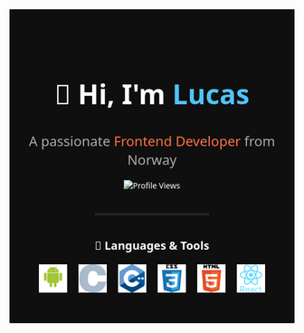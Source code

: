 <!-- Stylish Bio Section -->
<div style="font-family: 'Segoe UI', sans-serif; text-align: center; padding: 50px 20px; background: #0f0f0f; color: #fff;">
  <h1 style="font-size: 48px; margin-bottom: 10px;">👋 Hi, I'm <span style="color: #4FC3F7;">Lucas</span></h1>
  <h2 style="font-size: 24px; font-weight: 400; color: #aaa;">A passionate <span style="color: #FF7043;">Frontend Developer</span> from Norway</h2>
  
  <!-- Profile Views -->
  <p style="margin-top: 20px;">
    <img src="https://komarev.com/ghpvc/?username=lucasfr&label=Profile%20views&color=4FC3F7&style=flat" alt="Profile Views" />
  </p>

  <hr style="margin: 40px auto; width: 200px; border: 1px solid #333;" />

  <h3 style="font-size: 20px; margin-bottom: 20px;">🚀 Languages & Tools</h3>
  <div style="display: flex; flex-wrap: wrap; justify-content: center; gap: 20px;">
    <a href="https://developer.android.com" target="_blank" rel="noreferrer" title="Android">
      <img src="https://raw.githubusercontent.com/devicons/devicon/master/icons/android/android-original-wordmark.svg" alt="Android" width="50" height="50">
    </a>
    <a href="https://www.cprogramming.com/" target="_blank" rel="noreferrer" title="C">
      <img src="https://raw.githubusercontent.com/devicons/devicon/master/icons/c/c-original.svg" alt="C" width="50" height="50">
    </a>
    <a href="https://www.w3schools.com/cpp/" target="_blank" rel="noreferrer" title="C++">
      <img src="https://raw.githubusercontent.com/devicons/devicon/master/icons/cplusplus/cplusplus-original.svg" alt="C++" width="50" height="50">
    </a>
    <a href="https://www.w3schools.com/css/" target="_blank" rel="noreferrer" title="CSS3">
      <img src="https://raw.githubusercontent.com/devicons/devicon/master/icons/css3/css3-original-wordmark.svg" alt="CSS3" width="50" height="50">
    </a>
    <a href="https://www.w3.org/html/" target="_blank" rel="noreferrer" title="HTML5">
      <img src="https://raw.githubusercontent.com/devicons/devicon/master/icons/html5/html5-original-wordmark.svg" alt="HTML5" width="50" height="50">
    </a>
    <a href="https://reactjs.org/" target="_blank" rel="noreferrer" title="React">
      <img src="https://raw.githubusercontent.com/devicons/devicon/master/icons/react/react-original-wordmark.svg" alt="React" width="50" height="50">
    </a>
  </div>
</div>
